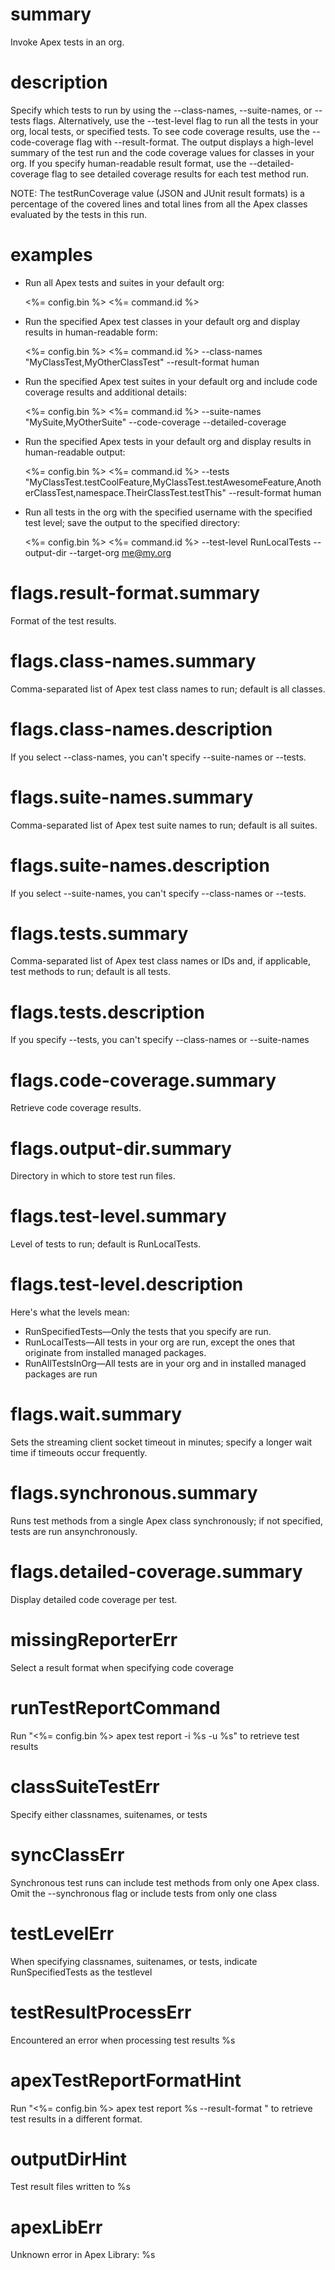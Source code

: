 # summary

Invoke Apex tests in an org.

# description

Specify which tests to run by using the --class-names, --suite-names, or --tests flags. Alternatively, use the --test-level flag to run all the tests in your org, local tests, or specified tests.
To see code coverage results, use the --code-coverage flag with --result-format. The output displays a high-level summary of the test run and the code coverage values for classes in your org. If you specify human-readable result format, use the --detailed-coverage flag to see detailed coverage results for each test method run.

NOTE: The testRunCoverage value (JSON and JUnit result formats) is a percentage of the covered lines and total lines from all the Apex classes evaluated by the tests in this run.

# examples

- Run all Apex tests and suites in your default org:

  <%= config.bin %> <%= command.id %>

- Run the specified Apex test classes in your default org and display results in human-readable form:

  <%= config.bin %> <%= command.id %> --class-names "MyClassTest,MyOtherClassTest" --result-format human

- Run the specified Apex test suites in your default org and include code coverage results and additional details:

  <%= config.bin %> <%= command.id %> --suite-names "MySuite,MyOtherSuite" --code-coverage --detailed-coverage

- Run the specified Apex tests in your default org and display results in human-readable output:

  <%= config.bin %> <%= command.id %> --tests "MyClassTest.testCoolFeature,MyClassTest.testAwesomeFeature,AnotherClassTest,namespace.TheirClassTest.testThis" --result-format human

- Run all tests in the org with the specified username with the specified test level; save the output to the specified directory:

  <%= config.bin %> <%= command.id %> --test-level RunLocalTests --output-dir <path to outputdir> --target-org me@my.org

# flags.result-format.summary

Format of the test results.

# flags.class-names.summary

Comma-separated list of Apex test class names to run; default is all classes.

# flags.class-names.description

If you select --class-names, you can't specify --suite-names or --tests.

# flags.suite-names.summary

Comma-separated list of Apex test suite names to run; default is all suites.

# flags.suite-names.description

If you select --suite-names, you can't specify --class-names or --tests.

# flags.tests.summary

Comma-separated list of Apex test class names or IDs and, if applicable, test methods to run; default is all tests.

# flags.tests.description

If you specify --tests, you can't specify --class-names or --suite-names

# flags.code-coverage.summary

Retrieve code coverage results.

# flags.output-dir.summary

Directory in which to store test run files.

# flags.test-level.summary

Level of tests to run; default is RunLocalTests.

# flags.test-level.description

Here's what the levels mean:

- RunSpecifiedTests—Only the tests that you specify are run.
- RunLocalTests—All tests in your org are run, except the ones that originate from installed managed packages.
- RunAllTestsInOrg—All tests are in your org and in installed managed packages are run

# flags.wait.summary

Sets the streaming client socket timeout in minutes; specify a longer wait time if timeouts occur frequently.

# flags.synchronous.summary

Runs test methods from a single Apex class synchronously; if not specified, tests are run ansynchronously.

# flags.detailed-coverage.summary

Display detailed code coverage per test.

# missingReporterErr

Select a result format when specifying code coverage

# runTestReportCommand

Run "<%= config.bin %> apex test report -i %s -u %s" to retrieve test results

# classSuiteTestErr

Specify either classnames, suitenames, or tests

# syncClassErr

Synchronous test runs can include test methods from only one Apex class. Omit the --synchronous flag or include tests from only one class

# testLevelErr

When specifying classnames, suitenames, or tests, indicate RunSpecifiedTests as the testlevel

# testResultProcessErr

Encountered an error when processing test results
%s

# apexTestReportFormatHint

Run "<%= config.bin %> apex test report %s --result-format <format>" to retrieve test results in a different format.

# outputDirHint

Test result files written to %s

# apexLibErr

Unknown error in Apex Library: %s
